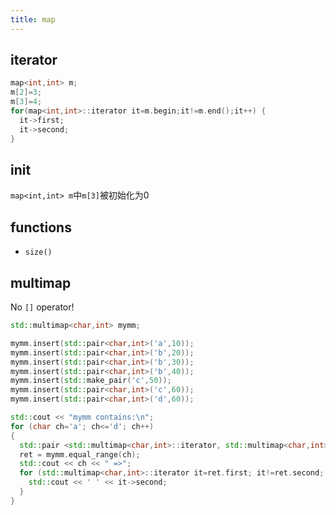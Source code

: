 ```yaml
---
title: map
---
```



iterator
--------

```cpp
map<int,int> m;
m[2]=3;
m[3]=4;
for(map<int,int>::iterator it=m.begin;it!=m.end();it++) {
  it->first;
  it->second;
}
```

init
----

`map<int,int> m`中`m[3]`被初始化为0

functions
---------

* `size()`

multimap
--------

No `[]` operator!

```cpp
std::multimap<char,int> mymm;

mymm.insert(std::pair<char,int>('a',10));
mymm.insert(std::pair<char,int>('b',20));
mymm.insert(std::pair<char,int>('b',30));
mymm.insert(std::pair<char,int>('b',40));
mymm.insert(std::make_pair('c',50));
mymm.insert(std::pair<char,int>('c',60));
mymm.insert(std::pair<char,int>('d',60));

std::cout << "mymm contains:\n";
for (char ch='a'; ch<='d'; ch++)
{
  std::pair <std::multimap<char,int>::iterator, std::multimap<char,int>::iterator> ret;
  ret = mymm.equal_range(ch);
  std::cout << ch << " =>";
  for (std::multimap<char,int>::iterator it=ret.first; it!=ret.second; ++it) {
    std::cout << ' ' << it->second;
  }
}
```
